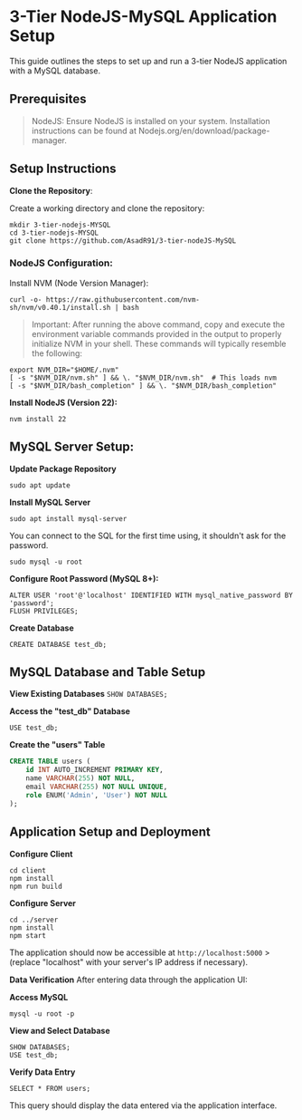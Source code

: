 # 3-Tier NodeJS-MySQL Application Setup

This guide outlines the steps to set up and run a 3-tier NodeJS application with a MySQL database.

## Prerequisites

> NodeJS: Ensure NodeJS is installed on your system. Installation instructions can be found at Nodejs.org/en/download/package-manager.

## Setup Instructions

**Clone the Repository**:

Create a working directory and clone the repository:

```
mkdir 3-tier-nodejs-MYSQL
cd 3-tier-nodejs-MYSQL
git clone https://github.com/AsadR91/3-tier-nodeJS-MySQL
```
### NodeJS Configuration:

Install NVM (Node Version Manager):


```curl -o- https://raw.githubusercontent.com/nvm-sh/nvm/v0.40.1/install.sh | bash```

> Important: After running the above command, copy and execute the environment variable commands provided in the output to properly initialize NVM in your shell. These commands will typically resemble the following:

```
export NVM_DIR="$HOME/.nvm"
[ -s "$NVM_DIR/nvm.sh" ] && \. "$NVM_DIR/nvm.sh"  # This loads nvm
[ -s "$NVM_DIR/bash_completion" ] && \. "$NVM_DIR/bash_completion"
```
**Install NodeJS (Version 22):**

```nvm install 22```

## MySQL Server Setup:

**Update Package Repository**

```sudo apt update```

**Install MySQL Server**

```sudo apt install mysql-server```

You can connect to the SQL for the first time using, it shouldn't ask for the password. 

```sudo mysql -u root```

**Configure Root Password (MySQL 8+):**

```
ALTER USER 'root'@'localhost' IDENTIFIED WITH mysql_native_password BY 'password';
FLUSH PRIVILEGES;
```
**Create Database**

```CREATE DATABASE test_db;```

## MySQL Database and Table Setup

**View Existing Databases**
```SHOW DATABASES;```

**Access the "test_db" Database**

```USE test_db;```

**Create the "users" Table**

```sql
CREATE TABLE users (
    id INT AUTO_INCREMENT PRIMARY KEY,
    name VARCHAR(255) NOT NULL,
    email VARCHAR(255) NOT NULL UNIQUE,
    role ENUM('Admin', 'User') NOT NULL
);
```
## Application Setup and Deployment

**Configure Client**
```
cd client
npm install
npm run build
```

**Configure Server**
```
cd ../server
npm install
npm start
```
The application should now be accessible at ```http://localhost:5000``` > (replace "localhost" with your server's IP address if necessary).

**Data Verification**
After entering data through the application UI:

**Access MySQL**

```mysql -u root -p```

**View and Select Database**
```
SHOW DATABASES;
USE test_db;
```
**Verify Data Entry**


```SELECT * FROM users;```

This query should display the data entered via the application interface.





